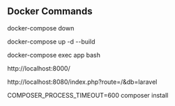 ## Docker Commands

docker-compose down


docker-compose up -d --build


docker-compose exec app bash

http://localhost:8000/


http://localhost:8080/index.php?route=/&db=laravel

COMPOSER_PROCESS_TIMEOUT=600 composer install


